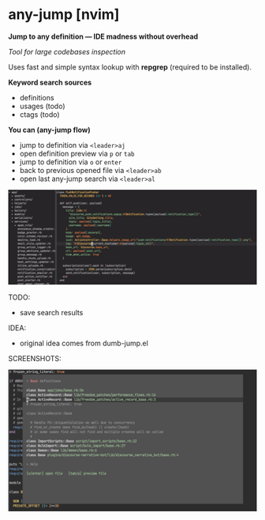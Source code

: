 # any-jump [nvim]

**Jump to any definition — IDE madness without overhead**

_Tool for large codebases inspection_

Uses fast and simple syntax lookup with **repgrep** (required to be installed).

**Keyword search sources**

- definitions
- usages (todo)
- ctags (todo)

**You can (any-jump flow)**

- jump to definition via `<leader>aj`
- open definition preview via `p` or `tab`
- jump to definition via `o` or `enter`
- back to previous opened file via `<leader>ab`
- open last any-jump search via `<leader>al`

![screenshot](/preview_wide.gif)

TODO:

- save search results

IDEA:

- original idea comes from dumb-jump.el

SCREENSHOTS:

![screenshot](/image.png)
